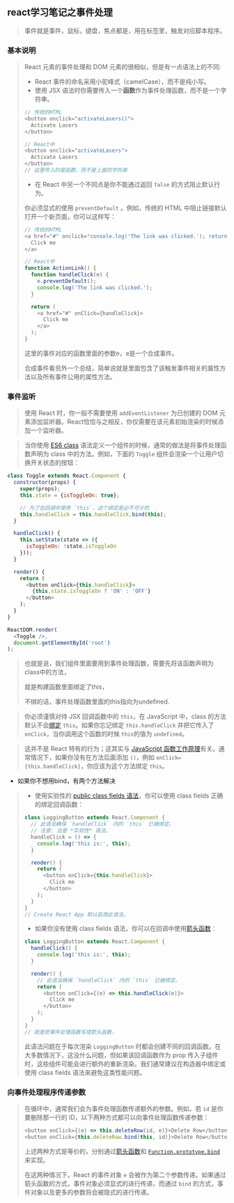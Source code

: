 ## react学习笔记之事件处理

> 事件就是事件，鼠标，键盘，焦点都是，用在标签里，触发对应脚本程序。

### 基本说明

> React 元素的事件处理和 DOM 元素的很相似，但是有一点语法上的不同:
>
> - React 事件的命名采用小驼峰式（camelCase），而不是纯小写。
> - 使用 JSX 语法时你需要传入一个**函数**作为事件处理函数，而不是一个字符串。
>
> ```js
> // 传统的HTML
> <button onclick="activateLasers()">
>   Activate Lasers
> </button>
> 
> // React中
> <button onclick="activateLasers">
>   Activate Lasers
> </button>
> // 这里传入的是函数，而不是上面的字符串
> ```
>
> - 在 React 中另一个不同点是你不能通过返回 `false` 的方式阻止默认行为。
>
> 你必须显式的使用 `preventDefault` 。例如，传统的 HTML 中阻止链接默认打开一个新页面，你可以这样写：
>
> ```js
> // 传统的HTML
> <a href="#" onclick="console.log('The link was clicked.'); return false">
>   Click me
> </a>
> 
> // React中
> function ActionLink() {
>   function handleClick(e) {
>     e.preventDefault();
>     console.log('The link was clicked.');
>   }
> 
>   return (
>     <a href="#" onClick={handleClick}>
>       Click me
>     </a>
>   );
> }
> ```
>
> 这里的事件对应的函数里面的参数e，e是一个合成事件。
>
> 合成事件看另外一个总结，简单说就是里面包含了该触发事件相关的属性方法以及所有事件公用的属性方法。

### 事件监听

> 使用 React 时，你一般不需要使用 `addEventListener` 为已创建的 DOM 元素添加监听器。React恰恰与之相反，你仅需要在该元素初始渲染的时候添加一个监听器。

> 当你使用 [ES6 class](https://developer.mozilla.org/en/docs/Web/JavaScript/Reference/Classes) 语法定义一个组件的时候，通常的做法是将事件处理函数声明为 class 中的方法。例如，下面的 `Toggle` 组件会渲染一个让用户切换开关状态的按钮：

```js
class Toggle extends React.Component {
  constructor(props) {
    super(props);
    this.state = {isToggleOn: true};

    // 为了在回调中使用 `this`，这个绑定是必不可少的
    this.handleClick = this.handleClick.bind(this);
  }

  handleClick() {
    this.setState(state => ({
      isToggleOn: !state.isToggleOn
    }));
  }

  render() {
    return (
      <button onClick={this.handleClick}>
        {this.state.isToggleOn ? 'ON' : 'OFF'}
      </button>
    );
  }
}

ReactDOM.render(
  <Toggle />,
  document.getElementById('root')
);
```

> 也就是说，我们组件里面要用到事件处理函数，需要先将该函数声明为class中的方法，
>
> 就是构建函数里面绑定了this，
>
> 不绑的话，事件处理函数里面的this指向为undefined.

> 你必须谨慎对待 JSX 回调函数中的 `this`，在 JavaScript 中，class 的方法默认不会[绑定](https://developer.mozilla.org/en/docs/Web/JavaScript/Reference/Global_objects/Function/bind) `this`。如果你忘记绑定 `this.handleClick` 并把它传入了 `onClick`，当你调用这个函数的时候 `this`的值为 `undefined`。

> 这并不是 React 特有的行为；这其实与 [JavaScript 函数工作原理](https://www.smashingmagazine.com/2014/01/understanding-javascript-function-prototype-bind/)有关。通常情况下，如果你没有在方法后面添加 `()`，例如 `onClick={this.handleClick}`，你应该为这个方法绑定 `this`。

- 如果你不想用bind，有两个方法解决

> - 使用实验性的 [public class fields 语法](https://babeljs.io/docs/plugins/transform-class-properties/)，你可以使用 class fields 正确的绑定回调函数：
>
> ```js
> class LoggingButton extends React.Component {
>   // 此语法确保 `handleClick` 内的 `this` 已被绑定。
>   // 注意: 这是 *实验性* 语法。
>   handleClick = () => {
>     console.log('this is:', this);
>   }
> 
>   render() {
>     return (
>       <button onClick={this.handleClick}>
>         Click me
>       </button>
>     );
>   }
> }
> // Create React App 默认启用此语法。
> ```
>
> - 如果你没有使用 class fields 语法，你可以在回调中使用[箭头函数](https://developer.mozilla.org/en/docs/Web/JavaScript/Reference/Functions/Arrow_functions)：
>
> ```js
> class LoggingButton extends React.Component {
>   handleClick() {
>     console.log('this is:', this);
>   }
> 
>   render() {
>     // 此语法确保 `handleClick` 内的 `this` 已被绑定。
>     return (
>       <button onClick={(e) => this.handleClick(e)}>
>         Click me
>       </button>
>     );
>   }
> }
> // 就是把事件处理函数写成箭头函数，
> ```
>
> 此语法问题在于每次渲染 `LoggingButton` 时都会创建不同的回调函数。在大多数情况下，这没什么问题，但如果该回调函数作为 prop 传入子组件时，这些组件可能会进行额外的重新渲染。我们通常建议在构造器中绑定或使用 class fields 语法来避免这类性能问题。

### 向事件处理程序传递参数

> 在循环中，通常我们会为事件处理函数传递额外的参数。例如，若 `id` 是你要删除那一行的 ID，以下两种方式都可以向事件处理函数传递参数：
>
> ```js
> <button onClick={(e) => this.deleteRow(id, e)}>Delete Row</button>
> <button onClick={this.deleteRow.bind(this, id)}>Delete Row</button>
> ```
>
> 上述两种方式是等价的，分别通过[箭头函数](https://developer.mozilla.org/en-US/docs/Web/JavaScript/Reference/Functions/Arrow_functions)和 [`Function.prototype.bind`](https://developer.mozilla.org/en-US/docs/Web/JavaScript/Reference/Global_objects/Function/bind) 来实现。
>
> 在这两种情况下，React 的事件对象 `e` 会被作为第二个参数传递。如果通过箭头函数的方式，事件对象必须显式的进行传递，而通过 `bind` 的方式，事件对象以及更多的参数将会被隐式的进行传递。
